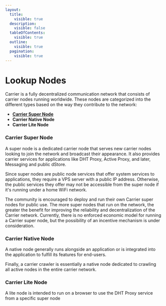 ```yaml
---
layout:
  title:
    visible: true
  description:
    visible: false
  tableOfContents:
    visible: true
  outline:
    visible: true
  pagination:
    visible: true
---
```


# Lookup Nodes

Carrier is a fully decentralized communication network that consists of carrier nodes running worldwide. These nodes are categorized into the different types based on the way they contribute to the network:

* [**Carrier Super Node**](lookup-nodes.md#carrier-super-node)
* **Carrier Native Node**
* **Carrier Lite Node**

### Carrier Super Node

A super node is a dedicated carrier node that serves new carrier nodes looking to join the network and broadcast their appearance. It also provides carrier services for applications like DHT Proxy, Active Proxy, and later, Messaging and public dStore.

Since super nodes are public node services that offer system services to applications, they require a VPS server with a public IP address. Otherwise, the public services they offer may not be accessible from the super node if it's running under a home WiFi network.

The community is encouraged to deploy and run their own Carrier super nodes for public use. The more super nodes that run on the network, the greater the benefit for improving the reliability and decentralization of the Carrier network. Currently, there is no enforced economic model for running a Carrier super node, but the possibility of an incentive mechanism is under consideration.

### Carrier Native Node

A native node generally runs alongside an application or is integrated into the application to fulfill its features for end-users.

Finally, a carrier crawler is essentially a native node dedicated to crawling all active nodes in the entire carrier network.

### Carrier Lite Node

A lite node is intended to run on a browser to use the DHT Proxy service from a specific super node
